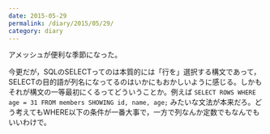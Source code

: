 ```yaml
---
date: 2015-05-29
permalink: /diary/2015/05/29/
category: diary
---
```


アメッシュが便利な季節になった。

今更だが，SQLのSELECTってのは本質的には「行を」選択する構文であって，SELECTの目的語が列名になってるのはいかにもおかしいように感じる。しかもそれが構文の一等最初にくるってどういうことか。例えば `SELECT ROWS WHERE age = 31 FROM members SHOWING id, name, age;` みたいな文法が本来だろ。どう考えてもWHERE以下の条件が一番大事で，一方で列なんか定数でもなんでもいいわけで。